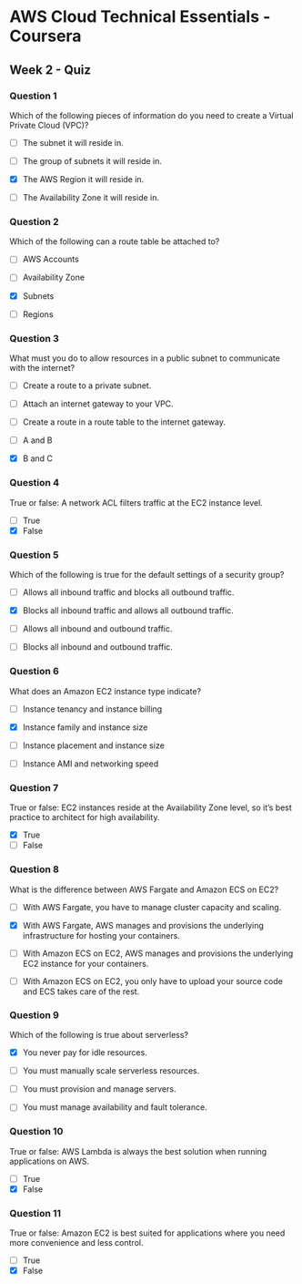 # AWS Cloud Technical Essentials - Coursera

## Week 2 - Quiz

### Question 1

Which of the following pieces of information do you need to create a Virtual Private Cloud (VPC)?

- [ ] The subnet it will reside in.

- [ ] The group of subnets it will reside in.

- [x] The AWS Region it will reside in.

- [ ] The Availability Zone it will reside in.

### Question 2

Which of the following can a route table be attached to?

- [ ] AWS Accounts

- [ ] Availability Zone

- [x] Subnets

- [ ] Regions

### Question 3

What must you do to allow resources in a public subnet to communicate with the internet?

- [ ] Create a route to a private subnet.

- [ ] Attach an internet gateway to your VPC.

- [ ] Create a route in a route table to the internet gateway.

- [ ] A and B

- [x] B and C

### Question 4

True or false: A network ACL filters traffic at the EC2 instance level.

- [ ] True
- [x] False

### Question 5

Which of the following is true for the default settings of a security group?

- [ ] Allows all inbound traffic and blocks all outbound traffic.

- [x] Blocks all inbound traffic and allows all outbound traffic.

- [ ] Allows all inbound and outbound traffic.

- [ ] Blocks all inbound and outbound traffic.

### Question 6

What does an Amazon EC2 instance type indicate?

- [ ] Instance tenancy and instance billing

- [x] Instance family and instance size

- [ ] Instance placement and instance size

- [ ] Instance AMI and networking speed

### Question 7

True or false: EC2 instances reside at the Availability Zone level, so it’s best practice to architect for high availability.

- [x] True
- [ ] False

### Question 8

What is the difference between AWS Fargate and Amazon ECS on EC2?

- [ ] With AWS Fargate, you have to manage cluster capacity and scaling.

- [x] With AWS Fargate, AWS manages and provisions the underlying infrastructure for hosting your containers.

- [ ] With Amazon ECS on EC2, AWS manages and provisions the underlying EC2 instance for your containers.

- [ ] With Amazon ECS on EC2, you only have to upload your source code and ECS takes care of the rest.

### Question 9

Which of the following is true about serverless?

- [x] You never pay for idle resources.

- [ ] You must manually scale serverless resources.

- [ ] You must provision and manage servers.

- [ ] You must manage availability and fault tolerance.

### Question 10

True or false: AWS Lambda is always the best solution when running applications on AWS.

- [ ] True
- [x] False

### Question 11

True or false: Amazon EC2 is best suited for applications where you need more convenience and less control.

- [ ] True
- [x] False
